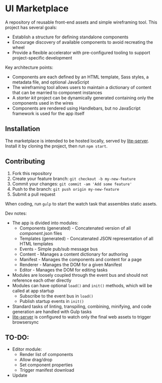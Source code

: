 # UI Marketplace

A repository of reusable front-end assets and simple wireframing tool.  This project has several goals:

* Establish a structure for defining standalone components
* Encourage discovery of available components to avoid recreating the wheel
* Provide a flexible accelerator with pre-configured tooling to support project-specific development

Key architecture points:

* Components are each defined by an HTML template, Sass styles, a metadata file, and optional JavaScript
* The wireframing tool allows users to maintain a dictionary of content that can be married to component instances
* A _starter kit_ project can be dynamically generated containing only the components used in the wires
* Components are rendered using Handlebars, but no JavaScript framework is used for the app itself

## Installation

The marketplace is intended to be hosted locally, served by [lite-server][1].  Install it by cloning the project, then run `npm start`.

## Contributing

1. Fork this repository
1. Create your feature branch: `git checkout -b my-new-feature`
1. Commit your changes: `git commit -am 'Add some feature'`
1. Push to the branch: `git push origin my-new-feature`
1. Submit a pull request

When coding, run `gulp` to start the watch task that assembles static assets.

Dev notes:

* The app is divided into modules:
    * Components (generated) - Concatenated version of all _component_.json files
    * Templates (generated) - Concatenated JSON representation of all HTML templates
    * Events - Simple pub/sub message bus
    * Content - Manages a content dictionary for authoring
    * Manifest - Manages the components and content for a page
    * Renderer - Manages the DOM for a given Manifest
    * Editor - Manages the DOM for editing tasks
* Modules are loosely coupled through the event bus and should not reference each other directly
* Modules can have optional `load()` and `init()` methods, which will be called at app startup
    * Subscribe to the event bus in `load()`
    * Publish startup events in `init()`
* Standard tasks of linting, transpiling, combining, minifying, and code generation are handled with Gulp tasks
* [lite-server][1] is configured to watch only the final web assets to trigger browsersync

[1]: https://github.com/johnpapa/lite-server

## TO-DO:

* Editor module:
    * Render list of components
    * Allow drag/drop
    * Set component properties
    * Trigger manifest download
* Update